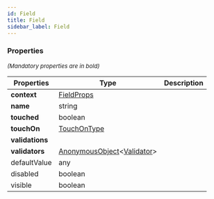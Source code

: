 ```yaml
---
id: Field
title: Field
sidebar_label: Field
---
```




### Properties

<font size="2"><i>(Mandatory properties are in bold)</i></font>

| Properties | Type | Description |
| --------- | ---- | ----------- |
| **context** | [FieldProps](/framework-api/interfaces/FieldProps.md) |  |
| **name** | string |  |
| **touched** | boolean |  |
| **touchOn** | [TouchOnType](/framework-api/types/TouchOnType.md) |  |
| **validations** |  |  |
| **validators** | [AnonymousObject](/framework-api/interfaces/AnonymousObject.md)<[Validator](/framework-api/types/Validator.md)\> |  |
| defaultValue | any |  |
| disabled | boolean |  |
| visible | boolean |  |
